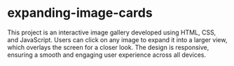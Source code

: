 # expanding-image-cards

This project is an interactive image gallery developed using HTML, CSS, and JavaScript. Users can click on any image to expand it into a larger view, which overlays the screen for a closer look. The design is responsive, ensuring a smooth and engaging user experience across all devices.